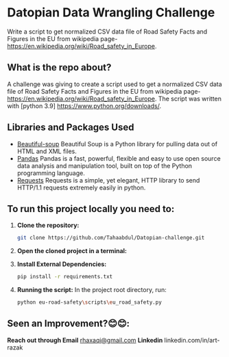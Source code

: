 # Datopian Data Wrangling Challenge 
 Write a script to get normalized CSV data file of Road Safety Facts and Figures in the EU from wikipedia page- https://en.wikipedia.org/wiki/Road_safety_in_Europe.

## What is the repo about? 
A challenge was giving to create a script used to get a normalized CSV data file of Road Safety Facts and Figures in the EU from wikipedia page- https://en.wikipedia.org/wiki/Road_safety_in_Europe. The script was written with [python 3.9] https://www.python.org/downloads/. 


## Libraries and Packages Used

- [Beautiful-soup](https://beautiful-soup-4.readthedocs.io/en/latest/) 
Beautiful Soup is a Python library for pulling data out of HTML and XML files.
- [Pandas](https://pandas.pydata.org/)
Pandas is a fast, powerful, flexible and easy to use open source data analysis and manipulation tool,
built on top of the Python programming language.
- [Requests](https://pypi.org/project/requests/)
Requests is a simple, yet elegant, HTTP library to send HTTP/1.1 requests extremely easily in python.


## To run this project locally you need to:

1. **Clone the repository:**
    ```sh
    git clone https://github.com/Tahaabdul/Datopian-challenge.git
    ```

2. **Open the cloned project in a terminal:**

3. **Install External Dependencies:**
    ```sh
    pip install -r requirements.txt
    ```

4. **Running the script:**
      In the project root directory, run:
    ```sh
    python eu-road-safety\scripts\eu_road_safety.py
    ```

## Seen an Improvement?😊😊:

**Reach out through Email** rhaxaqi@gmail.com
**Linkedin**
linkedin.com/in/art-razak